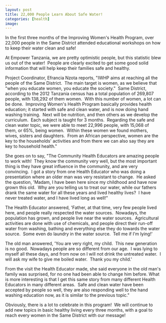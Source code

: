 ```yaml
---
layout: post
title: 22,000 People Learn About Safe Water!
categories: [health]
image:
---
```

In the first three months of the Improving Women's Health Program, over 22,000 people in the Same District attended educational workshops on how to keep their water clean and safe!

At Empower Tanzania, we are pretty optimistic people, but this statistic blew us out of the water!  People are clearly excited to get some good solid information that will help keep their families safe and healthy.

Project Coordinator, Efrancia Nzota reports, "IWHP aims at reaching all the people of the Same District.  The main target is women, as we believe that "when you educate women, you educate the society."  Same District, according to the 2012 Tanzania census has a total population of 269,807 people, with 138,292 of them women.  With this number of women, a lot can be done.  Improving Women's Health Program basically provides health education; it started with safe and clean water, and is now doing hand washing training.  Next will be nutrition, and then others as we develop the curriculum.  Each subject is taught for 3 months.  Regarding the safe and clean water topic, we were able to meet 22,996 people, with 15,068 of them, or 65%, being women.  Within these women we found mothers, wives, sisters and daughters.  From an African perspective, women are the key to the households' activities and from there we can also say they are key to household health."

She goes on to say, "The Community Health Educators are amazing people to work with!  They know the community very well, but the most important thing is they have great influence in the community, and are very convincing.  I got a story from one Health Educator who was doing a presentation where an older man was very resistant to change.  He asked the question, 'Madam, I have been here since my childhood and have now grown this old.  Why are you telling us to treat our water, while our fathers drank the same water for all these years and lived healthy lives?  I have never treated water, and I have lived long as well!"

The Health Educator answered, 'Father, at that time, very few people lived here, and people really respected the water sources.  Nowadays, the population has grown, and people live near the water sources.  Agricultural activities are done with use of chemicals, and people direct their run-off water from washing, bathing and everything else they do towards the water source.  Some even do laundry in the water source.  Tell me if I'm lying!'

The old man answered, 'You are very right, my child.  This new generation is no good.  Nowadays people are so different from our age.  I was lying to myself all these days, and from now on I will not drink the untreated water.  I will ask my wife to give me boiled water.  Thank you my child.'

From the visit the Health Educator made, she said everyone in the old man's family was surprised, for no one had been able to change him before. What is more interesting is that I get this same story from many different Health Educators in many different areas.  Safe and clean water have been accepted by people so well, they are also responding well to the hand washing education now, as it is similar to the previous topic."

Obviously, there is a lot to celebrate in this program!  We will continue to add new topics in basic healthy living every three months, with a goal to reach every women in the Same District with our message!

 

 
